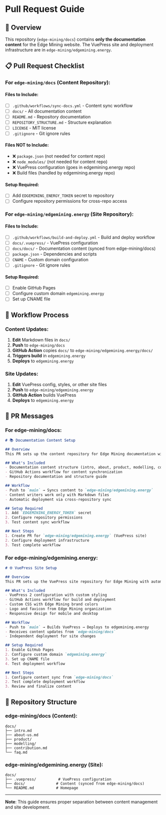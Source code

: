 # Pull Request Guide

## 🎯 Overview

This repository (`edge-mining/docs`) contains **only the documentation content** for the Edge Mining website. The VuePress site and deployment infrastructure are in `edge-mining/edgemining.energy`.

## 📋 Pull Request Checklist

### **For `edge-mining/docs` (Content Repository):**

#### **Files to Include:**
- [ ] `.github/workflows/sync-docs.yml` - Content sync workflow
- [ ] `docs/` - All documentation content
- [ ] `README.md` - Repository documentation
- [ ] `REPOSITORY_STRUCTURE.md` - Structure explanation
- [ ] `LICENSE` - MIT license
- [ ] `.gitignore` - Git ignore rules

#### **Files NOT to Include:**
- ❌ `package.json` (not needed for content repo)
- ❌ `node_modules/` (not needed for content repo)
- ❌ VuePress configuration (goes in edgemining.energy repo)
- ❌ Build files (handled by edgemining.energy repo)

#### **Setup Required:**
- [ ] Add `EDGEMINING_ENERGY_TOKEN` secret to repository
- [ ] Configure repository permissions for cross-repo access

### **For `edge-mining/edgemining.energy` (Site Repository):**

#### **Files to Include:**
- [ ] `.github/workflows/build-and-deploy.yml` - Build and deploy workflow
- [ ] `docs/.vuepress/` - VuePress configuration
- [ ] `docs/docs/` - Documentation content (synced from edge-mining/docs)
- [ ] `package.json` - Dependencies and scripts
- [ ] `CNAME` - Custom domain configuration
- [ ] `.gitignore` - Git ignore rules

#### **Setup Required:**
- [ ] Enable GitHub Pages
- [ ] Configure custom domain `edgemining.energy`
- [ ] Set up CNAME file

## 🔄 Workflow Process

### **Content Updates:**
1. **Edit** Markdown files in `docs/`
2. **Push** to `edge-mining/docs`
3. **GitHub Action** copies `docs/` to `edge-mining/edgemining.energy/docs/`
4. **Triggers build** in `edgemining.energy`
5. **Deploys** to `edgemining.energy`

### **Site Updates:**
1. **Edit** VuePress config, styles, or other site files
2. **Push** to `edge-mining/edgemining.energy`
3. **GitHub Action** builds VuePress
4. **Deploys** to `edgemining.energy`

## 📝 PR Messages

### **For edge-mining/docs:**
```markdown
# 📚 Documentation Content Setup

## Overview
This PR sets up the content repository for Edge Mining documentation with automatic sync to the site repository.

## What's Included
- Documentation content structure (intro, about, product, modelling, contribution, FAQ)
- GitHub Actions workflow for content synchronization
- Repository documentation and structure guide

## Workflow
- Push to `main` → Syncs content to `edge-mining/edgemining.energy`
- Content writers work only with Markdown files
- Automatic deployment via cross-repository sync

## Setup Required
1. Add `EDGEMINING_ENERGY_TOKEN` secret
2. Configure repository permissions
3. Test content sync workflow

## Next Steps
1. Create PR for `edge-mining/edgemining.energy` (VuePress site)
2. Configure deployment infrastructure
3. Test complete workflow
```

### **For edge-mining/edgemining.energy:**
```markdown
# 🌐 VuePress Site Setup

## Overview
This PR sets up the VuePress site repository for Edge Mining with automatic deployment to edgemining.energy.

## What's Included
- VuePress 2 configuration with custom styling
- GitHub Actions workflow for build and deployment
- Custom CSS with Edge Mining brand colors
- Logo and favicon from Edge Mining organization
- Responsive design for mobile and desktop

## Workflow
- Push to `main` → Builds VuePress → Deploys to edgemining.energy
- Receives content updates from `edge-mining/docs`
- Independent deployment for site changes

## Setup Required
1. Enable GitHub Pages
2. Configure custom domain `edgemining.energy`
3. Set up CNAME file
4. Test deployment workflow

## Next Steps
1. Configure content sync from `edge-mining/docs`
2. Test complete deployment workflow
3. Review and finalize content
```

## 🎯 Repository Structure

### **edge-mining/docs (Content):**
```
docs/
├── intro.md
├── about-us.md
├── product/
├── modelling/
├── contribution.md
└── faq.md
```

### **edge-mining/edgemining.energy (Site):**
```
docs/
├── .vuepress/          # VuePress configuration
├── docs/              # Content (synced from edge-mining/docs)
└── README.md          # Homepage
```

---

**Note**: This guide ensures proper separation between content management and site development.
